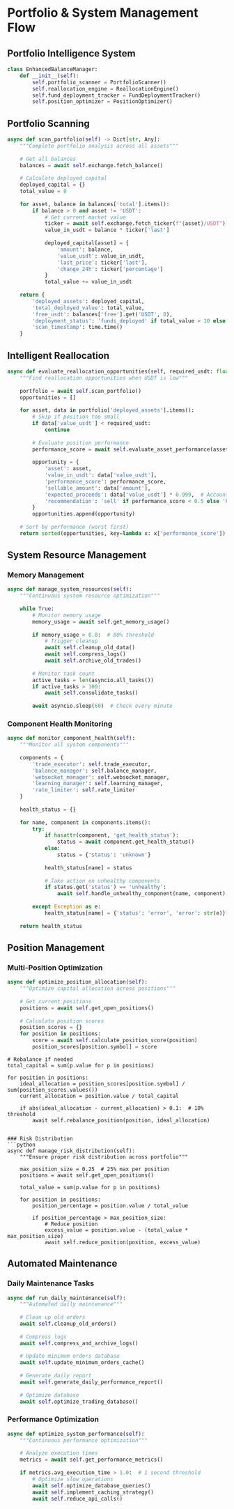 # Portfolio & System Management Flow

<!-- CLAUDE-note-management: Comprehensive portfolio intelligence and system resource management -->
<!-- CLAUDE-note-critical: Portfolio deployment awareness prevents false insufficient funds errors -->

## Portfolio Intelligence System

```python
class EnhancedBalanceManager:
    def __init__(self):
        self.portfolio_scanner = PortfolioScanner()
        self.reallocation_engine = ReallocationEngine()
        self.fund_deployment_tracker = FundDeploymentTracker()
        self.position_optimizer = PositionOptimizer()
```

## Portfolio Scanning
```python
async def scan_portfolio(self) -> Dict[str, Any]:
    """Complete portfolio analysis across all assets"""
    
    # Get all balances
    balances = await self.exchange.fetch_balance()
    
    # Calculate deployed capital
    deployed_capital = {}
    total_value = 0
    
    for asset, balance in balances['total'].items():
        if balance > 0 and asset != 'USDT':
            # Get current market value
            ticker = await self.exchange.fetch_ticker(f"{asset}/USDT")
            value_in_usdt = balance * ticker['last']
            
            deployed_capital[asset] = {
                'amount': balance,
                'value_usdt': value_in_usdt,
                'last_price': ticker['last'],
                'change_24h': ticker['percentage']
            }
            total_value += value_in_usdt
    
    return {
        'deployed_assets': deployed_capital,
        'total_deployed_value': total_value,
        'free_usdt': balances['free'].get('USDT', 0),
        'deployment_status': 'funds_deployed' if total_value > 10 else 'insufficient_funds',
        'scan_timestamp': time.time()
    }
```
## Intelligent Reallocation
```python
async def evaluate_reallocation_opportunities(self, required_usdt: float) -> List[Dict]:
    """Find reallocation opportunities when USDT is low"""
    
    portfolio = await self.scan_portfolio()
    opportunities = []
    
    for asset, data in portfolio['deployed_assets'].items():
        # Skip if position too small
        if data['value_usdt'] < required_usdt:
            continue
        
        # Evaluate position performance
        performance_score = await self.evaluate_asset_performance(asset)
        
        opportunity = {
            'asset': asset,
            'value_in_usdt': data['value_usdt'],
            'performance_score': performance_score,
            'sellable_amount': data['amount'],
            'expected_proceeds': data['value_usdt'] * 0.999,  # Account for fees
            'recommendation': 'sell' if performance_score < 0.5 else 'hold'
        }
        opportunities.append(opportunity)
    
    # Sort by performance (worst first)
    return sorted(opportunities, key=lambda x: x['performance_score'])
```

## System Resource Management

### Memory Management
```python
async def manage_system_resources(self):
    """Continuous system resource optimization"""
    
    while True:
        # Monitor memory usage
        memory_usage = await self.get_memory_usage()
        
        if memory_usage > 0.8:  # 80% threshold
            # Trigger cleanup
            await self.cleanup_old_data()
            await self.compress_logs()
            await self.archive_old_trades()
        
        # Monitor task count
        active_tasks = len(asyncio.all_tasks())
        if active_tasks > 100:
            await self.consolidate_tasks()
        
        await asyncio.sleep(60)  # Check every minute
```
### Component Health Monitoring
```python
async def monitor_component_health(self):
    """Monitor all system components"""
    
    components = {
        'trade_executor': self.trade_executor,
        'balance_manager': self.balance_manager,
        'websocket_manager': self.websocket_manager,
        'learning_manager': self.learning_manager,
        'rate_limiter': self.rate_limiter
    }
    
    health_status = {}
    
    for name, component in components.items():
        try:
            if hasattr(component, 'get_health_status'):
                status = await component.get_health_status()
            else:
                status = {'status': 'unknown'}
            
            health_status[name] = status
            
            # Take action on unhealthy components
            if status.get('status') == 'unhealthy':
                await self.handle_unhealthy_component(name, component)
                
        except Exception as e:
            health_status[name] = {'status': 'error', 'error': str(e)}
    
    return health_status
```

## Position Management

### Multi-Position Optimization
```python
async def optimize_position_allocation(self):
    """Optimize capital allocation across positions"""
    
    # Get current positions
    positions = await self.get_open_positions()
    
    # Calculate position scores
    position_scores = {}
    for position in positions:
        score = await self.calculate_position_score(position)
        position_scores[position.symbol] = score
```    
    # Rebalance if needed
    total_capital = sum(p.value for p in positions)
    
    for position in positions:
        ideal_allocation = position_scores[position.symbol] / sum(position_scores.values())
        current_allocation = position.value / total_capital
        
        if abs(ideal_allocation - current_allocation) > 0.1:  # 10% threshold
            await self.rebalance_position(position, ideal_allocation)
```

### Risk Distribution
```python
async def manage_risk_distribution(self):
    """Ensure proper risk distribution across portfolio"""
    
    max_position_size = 0.25  # 25% max per position
    positions = await self.get_open_positions()
    
    total_value = sum(p.value for p in positions)
    
    for position in positions:
        position_percentage = position.value / total_value
        
        if position_percentage > max_position_size:
            # Reduce position
            excess_value = position.value - (total_value * max_position_size)
            await self.reduce_position(position, excess_value)
```

## Automated Maintenance

### Daily Maintenance Tasks
```python
async def run_daily_maintenance(self):
    """Automated daily maintenance"""
    
    # Clean up old orders
    await self.cleanup_old_orders()
    
    # Compress logs
    await self.compress_and_archive_logs()
    
    # Update minimum orders database
    await self.update_minimum_orders_cache()
    
    # Generate daily report
    await self.generate_daily_performance_report()
    
    # Optimize database
    await self.optimize_trading_database()
```
### Performance Optimization
```python
async def optimize_system_performance(self):
    """Continuous performance optimization"""
    
    # Analyze execution times
    metrics = await self.get_performance_metrics()
    
    if metrics.avg_execution_time > 1.0:  # 1 second threshold
        # Optimize slow operations
        await self.optimize_database_queries()
        await self.implement_caching_strategy()
        await self.reduce_api_calls()
```